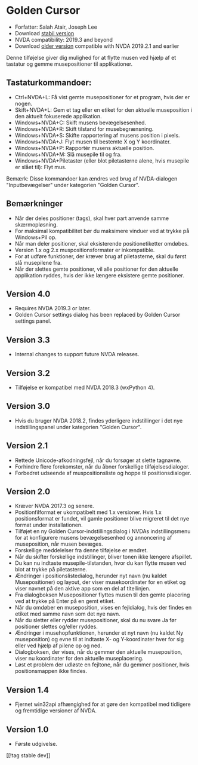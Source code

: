 # Golden Cursor #

* Forfatter: Salah Atair, Joseph Lee
* Download [stabil version][1]
* NVDA compatibility: 2019.3 and beyond
* Download [older version][3] compatible with NVDA 2019.2.1 and earlier

Denne tilføjelse giver dig mulighed for at flytte musen ved hjælp af et
tastatur og gemme musepositioner til applikationer.

## Tastaturkommandoer:

* Ctrl+NVDA+L: Få vist gemte musepositioner for et program, hvis der er
  nogen.
* Skift+NVDA+L: Gem et tag eller en etiket for den aktuelle museposition i
  den aktuelt fokuserede applikation.
* Windows+NVDA+C: Skift musens bevægelsesenhed.
* Windows+NVDA+R: Skift tilstand for musebegrænsning.
* Windows+NVDA+S: Skifte rapportering af musens position i pixels.
* Windows+NVDA+J: Flyt musen til bestemte X og Y koordinater.
* Windows+NVDA+P: Rapportér musens aktuelle position.
* Windows+NVDA+M: Slå musepile til og fra.
* Windows+NVDA+Piletaster (eller blot piletasterne alene, hvis musepile er
  slået til): Flyt mus.

Bemærk: Disse kommandoer kan ændres ved brug af NVDA-dialogen
"Inputbevægelser" under kategorien "Golden Cursor".

## Bemærkninger

* Når der deles positioner (tags), skal hver part anvende samme
  skærmopløsning.
* For maksimal kompatibilitet bør du maksimere vinduer ved at trykke på
  Windows+Pil op.
* Når man deler positioner, skal eksisterende positionetiketter omdøbes.
* Version 1.x og 2.x muspositionsformater er inkompatible.
* For at udføre funktioner, der kræver brug af piletasterne, skal du først
  slå musepilene fra.
* Når der slettes gemte positioner, vil alle positioner for den aktuelle
  applikation ryddes, hvis der ikke længere eksistere gemte positioner.

## Version 4.0

* Requires NVDA 2019.3 or later.
* Golden Cursor settings dialog has been replaced by Golden Cursor settings
  panel.

## Version 3.3

* Internal changes to support future NVDA releases.

## Version 3.2

* Tilføjelse er kompatibel med NVDA 2018.3 (wxPython 4).

## Version 3.0

* Hvis du bruger NVDA 2018.2, findes yderligere indstillinger i det nye
  indstillingspanel under kategorien "Golden Cursor".

## Version 2.1

* Rettede Unicode-afkodningsfejl, når du forsøger at slette tagnavne.
* Forhindre flere forekomster, når du åbner forskellige tilføjelsesdialoger.
* Forbedret udseende af muspositionsliste og hoppe til positionsdialoger.

## Version 2.0

* Kræver NVDA 2017.3 og senere.
* Positionfilformat er ukompatibelt med 1.x versioner. Hvis 1.x
  positionsformat er fundet, vil gamle positioner blive migreret til det nye
  format under installationen.
* Tilføjet en ny Golden Cursor-indstillingsdialog i NVDAs indstillingsmenu
  for at konfigurere musens bevægelsesenhed og annoncering af museposition,
  når musen bevæges.
* Forskellige meddelelser fra denne tilføjelse er ændret.
* Når du skifter forskellige indstillinger, bliver tonen ikke længere
  afspillet.
* Du kan nu indtaste musepile-tilstanden, hvor du kan flytte musen ved blot
  at trykke på piletasterne.
* Ændringer i positionslistedialog, herunder nyt navn (nu kaldet
  Musepositioner) og layout, der viser musekoordinater for en etiket og
  viser navnet på den aktive app som en del af titellinjen.
* Fra dialogboksen Musepositioner flyttes musen til den gemte placering ved
  at trykke på Enter på en gemt etiket.
* Når du omdøber en museposition, vises en fejldialog, hvis der findes en
  etiket med samme navn som det nye navn.
* Når du sletter eller rydder musepositioner, skal du nu svare Ja før
  positioner slettes og/eller ryddes.
* Ændringer i musehopfunktionen, herunder et nyt navn (nu kaldet Ny
  museposition) og evne til at indtaste X- og Y-koordinater hver for sig
  eller ved hjælp af pilene op og ned.
* Dialogboksen, der vises, når du gemmer den aktuelle museposition, viser nu
  koordinater for den aktuelle museplacering.
* Løst et problem der udløste en fejltone, når du gemmer positioner, hvis
  positionsmappen ikke findes.

## Version 1.4

* Fjernet win32api afhængighed for at gøre den kompatibel med tidligere og
  fremtidige versioner af NVDA.

## Version 1.0

* Første udgivelse.

[[!tag stable dev]]

[1]: https://addons.nvda-project.org/files/get.php?file=gc

[2]: https://addons.nvda-project.org/files/get.php?file=gc-dev

[3]: https://addons.nvda-project.org/files/get.php?file=gc-2019
